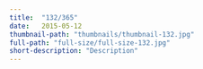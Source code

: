 ```yaml
---
title:  "132/365"
date:   2015-05-12
thumbnail-path: "thumbnails/thumbnail-132.jpg"
full-path: "full-size/full-size-132.jpg"
short-description: "Description"
---
```

